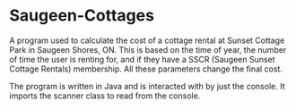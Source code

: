 # Saugeen-Cottages
A program used to calculate the cost of a cottage rental at Sunset Cottage Park in Saugeen Shores, ON.
This is based on the time of year, the number of time the user is renting for, and if they have a SSCR (Saugeen Sunset Cottage Rentals) membership. All these parameters 
change the final cost.

The program is written in Java and is interacted with by just the console. It imports the scanner class to read from the console.
